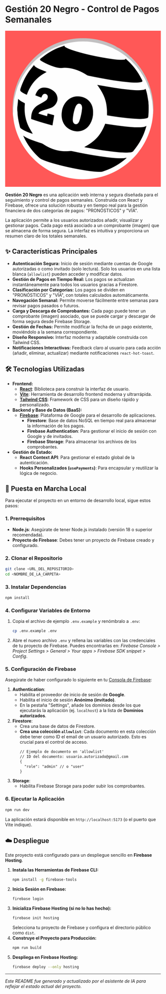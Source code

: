 # Gestión 20 Negro - Control de Pagos Semanales

![Logo de la Aplicación](public/logo.svg)

**Gestión 20 Negro** es una aplicación web interna y segura diseñada para el seguimiento y control de pagos semanales. Construida con React y Firebase, ofrece una solución robusta y en tiempo real para la gestión financiera de dos categorías de pagos: "PRONÓSTICOS" y "VÍA".

La aplicación permite a los usuarios autorizados añadir, visualizar y gestionar pagos. Cada pago está asociado a un comprobante (imagen) que se almacena de forma segura. La interfaz es intuitiva y proporciona un resumen claro de los totales semanales.

## ✨ Características Principales

- **Autenticación Segura:** Inicio de sesión mediante cuentas de Google autorizadas o como invitado (solo lectura). Solo los usuarios en una lista blanca (`allowlist`) pueden acceder y modificar datos.
- **Gestión de Pagos en Tiempo Real:** Los pagos se actualizan instantáneamente para todos los usuarios gracias a Firestore.
- **Clasificación por Categorías:** Los pagos se dividen en "PRONÓSTICOS" y "VÍA", con totales calculados automáticamente.
- **Navegación Semanal:** Permite moverse fácilmente entre semanas para revisar pagos pasados o futuros.
- **Carga y Descarga de Comprobantes:** Cada pago puede tener un comprobante (imagen) asociado, que se puede cargar y descargar de forma segura desde Firebase Storage.
- **Gestión de Fechas:** Permite modificar la fecha de un pago existente, moviéndolo a la semana correspondiente.
- **Diseño Responsivo:** Interfaz moderna y adaptable construida con Tailwind CSS.
- **Notificaciones Interactivas:** Feedback claro al usuario para cada acción (añadir, eliminar, actualizar) mediante notificaciones `react-hot-toast`.

## 🛠️ Tecnologías Utilizadas

- **Frontend:**
  - **[React](https://reactjs.org/)**: Biblioteca para construir la interfaz de usuario.
  - **[Vite](https://vitejs.dev/)**: Herramienta de desarrollo frontend moderna y ultrarrápida.
  - **[Tailwind CSS](https://tailwindcss.com/)**: Framework de CSS para un diseño rápido y personalizado.
- **Backend y Base de Datos (BaaS):**
  - **[Firebase](https://firebase.google.com/)**: Plataforma de Google para el desarrollo de aplicaciones.
    - **Firestore**: Base de datos NoSQL en tiempo real para almacenar la información de los pagos.
    - **Firebase Authentication**: Para gestionar el inicio de sesión con Google y de invitados.
    - **Firebase Storage**: Para almacenar los archivos de los comprobantes.
- **Gestión de Estado:**
  - **React Context API**: Para gestionar el estado global de la autenticación.
  - **Hooks Personalizados (`usePayments`)**: Para encapsular y reutilizar la lógica de negocio.

## 🚀 Puesta en Marcha Local

Para ejecutar el proyecto en un entorno de desarrollo local, sigue estos pasos:

### 1. Prerrequisitos

- **Node.js**: Asegúrate de tener Node.js instalado (versión 18 o superior recomendada).
- **Proyecto de Firebase**: Debes tener un proyecto de Firebase creado y configurado.

### 2. Clonar el Repositorio

```bash
git clone <URL_DEL_REPOSITORIO>
cd <NOMBRE_DE_LA_CARPETA>
```

### 3. Instalar Dependencias

```bash
npm install
```

### 4. Configurar Variables de Entorno

1.  Copia el archivo de ejemplo `.env.example` y renómbralo a `.env`:
    ```bash
    cp .env.example .env
    ```
2.  Abre el nuevo archivo `.env` y rellena las variables con las credenciales de tu proyecto de Firebase. Puedes encontrarlas en:
    *Firebase Console > Project Settings > General > Your apps > Firebase SDK snippet > Config*.

### 5. Configuración de Firebase

Asegúrate de haber configurado lo siguiente en tu [Consola de Firebase](https://console.firebase.google.com/):

1.  **Authentication**:
    - Habilita el proveedor de inicio de sesión de **Google**.
    - Habilita el inicio de sesión **Anónimo (invitado)**.
    - En la pestaña "Settings", añade los dominios desde los que ejecutarás la aplicación (ej. `localhost`) a la lista de **Dominios autorizados**.
2.  **Firestore**:
    - Crea una base de datos de Firestore.
    - **Crea una colección `allowlist`**: Cada documento en esta colección debe tener como ID el email de un usuario autorizado. Esto es crucial para el control de acceso.
      ```
      // Ejemplo de documento en 'allowlist'
      // ID del documento: usuario.autorizado@gmail.com
      {
        "role": "admin" // o "user"
      }
      ```
3.  **Storage**:
    - Habilita Firebase Storage para poder subir los comprobantes.

### 6. Ejecutar la Aplicación

```bash
npm run dev
```

La aplicación estará disponible en `http://localhost:5173` (o el puerto que Vite indique).

## ☁️ Despliegue

Este proyecto está configurado para un despliegue sencillo en **Firebase Hosting**.

1.  **Instala las Herramientas de Firebase CLI:**
    ```bash
    npm install -g firebase-tools
    ```
2.  **Inicia Sesión en Firebase:**
    ```bash
    firebase login
    ```
3.  **Inicializa Firebase Hosting (si no lo has hecho):**
    ```bash
    firebase init hosting
    ```
    Selecciona tu proyecto de Firebase y configura el directorio público como `dist`.
4.  **Construye el Proyecto para Producción:**
    ```bash
    npm run build
    ```
5.  **Despliega en Firebase Hosting:**
    ```bash
    firebase deploy --only hosting
    ```

---

*Este README fue generado y actualizado por el asistente de IA para reflejar el estado actual del proyecto.*

